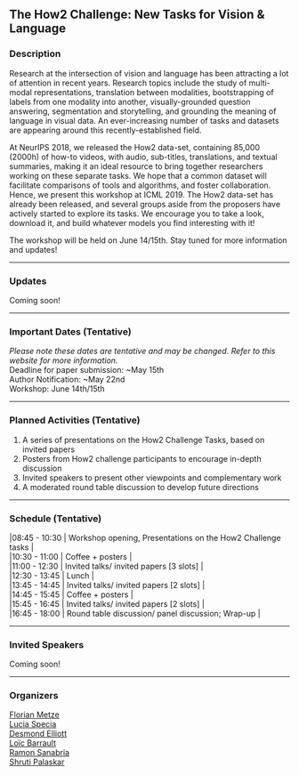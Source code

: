 ## The How2 Challenge: New Tasks for Vision & Language 

### Description
Research at the intersection of vision and language has been attracting a lot of attention in recent years. Research topics include the study of multi-modal representations, translation between modalities, bootstrapping of labels from one modality into another, visually-grounded question answering, segmentation and storytelling, and grounding the meaning of language in visual data. An ever-increasing number of tasks and datasets are appearing around this
recently-established field.

At NeurIPS 2018, we released the How2 data-set, containing 85,000 (2000h) of how-to videos, with audio, sub-titles, translations, and textual summaries, making it an ideal resource to bring together researchers working on these separate tasks. We hope that a common dataset will facilitate comparisons of tools and algorithms, and foster collaboration. Hence, we present this workshop at ICML 2019. The How2 data-set has already been released, and several groups aside from the proposers have actively started to explore its tasks. We encourage you to take a look, download it, and build whatever models you find interesting with it!

The workshop will be held on June 14/15th. Stay tuned for more information and updates!

* * *

### Updates
Coming soon!

* * *

### Important Dates (Tentative)
*Please note these dates are tentative and may be changed. 
Refer to this website for more information.*    
Deadline for paper submission: ~May 15th  
Author Notification: ~May 22nd  
Workshop: June 14th/15th  

* * *

### Planned Activities (Tentative)
1. A series of presentations on the How2 Challenge Tasks, based on invited papers  
2. Posters from How2 challenge participants to encourage in-depth discussion  
3. Invited speakers to present other viewpoints and complementary work  
4. A moderated round table discussion to develop future directions  

* * *

### Schedule (Tentative)
|08:45 - 10:30  |   Workshop opening, Presentations on the How2 Challenge tasks |  
|10:30 - 11:00  |   Coffee + posters                                            |  
|11:00 - 12:30  |   Invited talks/ invited papers [3 slots]                     |  
|12:30 - 13:45  |   Lunch                                                       |  
|13:45 - 14:45  |   Invited talks/ invited papers [2 slots]                     |  
|14:45 - 15:45  |   Coffee + posters                                            |  
|15:45 - 16:45  |   Invited talks/ invited papers [2 slots]                     |  
|16:45 - 18:00  |   Round table discussion/ panel discussion; Wrap-up           |  

* * *

### Invited Speakers
Coming soon!

* * *

### Organizers
[Florian Metze](http://www.cs.cmu.edu/~fmetze/interACT/Home.html)  
[Lucia Specia](http://staffwww.dcs.shef.ac.uk/people/L.Specia/)  
[Desmond Elliott](https://elliottd.github.io)  
[Loïc Barrault](https://scholar.google.fr/citations?user=i4IBjw4AAAAJ&hl=fr&oi=ao)  
[Ramon Sanabria](https://scholar.google.com/citations?user=hoE7_YcAAAAJ)  
[Shruti Palaskar](https://shrutijpalaskar.github.io)  


